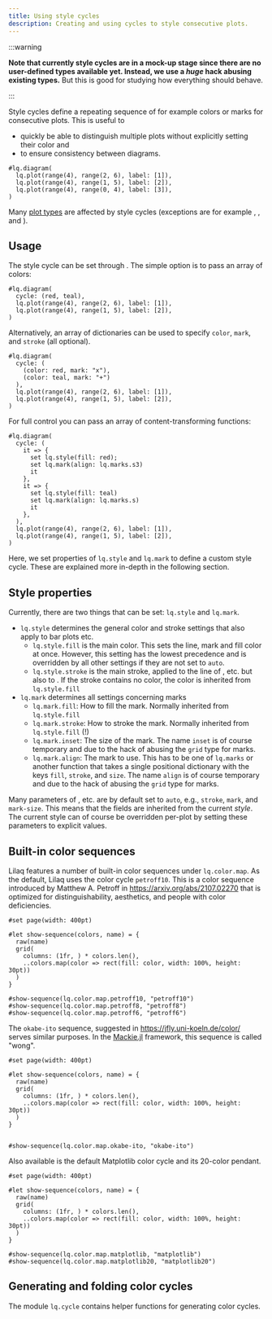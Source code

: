 ```yaml
---
title: Using style cycles
description: Creating and using cycles to style consecutive plots. 
---
```



:::warning

**Note that currently style cycles are in a mock-up stage since there are no user-defined types available yet. Instead, we use a _huge_ hack abusing existing types.** But this is good for studying how everything should behave. 

::: 


Style cycles define a repeating sequence of for example colors or marks for consecutive plots. This is useful to 
- quickly be able to distinguish multiple plots without explicitly setting their color and
- to ensure consistency between diagrams. 

```example
#lq.diagram(
  lq.plot(range(4), range(2, 6), label: [1]),
  lq.plot(range(4), range(1, 5), label: [2]),
  lq.plot(range(4), range(0, 4), label: [3]),
)
```
Many [plot types](/docs/plot-types) are affected by style cycles (exceptions are for example <Crossref target="boxplot" />, <Crossref target="colormesh" />, and <Crossref target="contour" />). 



## Usage

The style cycle can be set through <Crossref target="diagram#cycle" />. The simple option is to pass an array of colors:
```example
#lq.diagram(
  cycle: (red, teal),
  lq.plot(range(4), range(2, 6), label: [1]),
  lq.plot(range(4), range(1, 5), label: [2]),
)
```

Alternatively, an array of dictionaries can be used to specify `color`, `mark`, and `stroke` (all optional). 
```example
#lq.diagram(
  cycle: (
    (color: red, mark: "x"),
    (color: teal, mark: "+")
  ),
  lq.plot(range(4), range(2, 6), label: [1]),
  lq.plot(range(4), range(1, 5), label: [2]),
)
```

For full control you can pass an array of content-transforming functions:
```example
#lq.diagram(
  cycle: (
    it => { 
      set lq.style(fill: red); 
      set lq.mark(align: lq.marks.s3) 
      it 
    },
    it => { 
      set lq.style(fill: teal)
      set lq.mark(align: lq.marks.s) 
      it
    },
  ),
  lq.plot(range(4), range(2, 6), label: [1]),
  lq.plot(range(4), range(1, 5), label: [2]),
)
```
Here, we set properties of `lq.style` and `lq.mark` to define a custom style cycle. These are explained more in-depth in the following section. 



## Style properties

Currently, there are two things that can be set: `lq.style` and `lq.mark`. 
- `lq.style` determines the general color and stroke settings that also apply to bar plots etc. 
  - `lq.style.fill` is the main color. This sets the line, mark and fill color at once. However, this setting has the lowest precedence and is overridden by all other settings if they are not set to `auto`. 
  - `lq.style.stroke` is the main stroke, applied to the line of <Crossref target="plot" />, <Crossref target="stem" /> etc. but also to <Crossref target="bar" />. If the stroke contains no color, the color is inherited from `lq.style.fill`
- `lq.mark` determines all settings concerning marks
  - `lq.mark.fill`: How to fill the mark. Normally inherited from `lq.style.fill`
  - `lq.mark.stroke`: How to stroke the mark. Normally inherited from `lq.style.fill` (!)
  - `lq.mark.inset`: The size of the mark. The name `inset` is of course temporary and due to the hack of abusing the `grid` type for marks. 
  - `lq.mark.align`: The mark to use. This has to be one of `lq.marks` or another function that takes a single positional dictionary with the keys `fill`, `stroke`, and `size`. The name `align` is of course temporary and due to the hack of abusing the `grid` type for marks. 

Many parameters of <Crossref target="plot" />, <Crossref target="scatter" /> etc. are by default set to `auto`, e.g., `stroke`, `mark`, and `mark-size`. This means that the fields are inherited from the current _style_. The current style can of course be overridden per-plot by setting these parameters to explicit values. 



## Built-in color sequences

Lilaq features a number of built-in color sequences under `lq.color.map`. As the default, Lilaq uses the color cycle `petroff10`. This is a color sequence introduced by Matthew A. Petroff in https://arxiv.org/abs/2107.02270 that is optimized for distinguishability, aesthetics, and people with color deficiencies. 

```typ render
#set page(width: 400pt)

#let show-sequence(colors, name) = {
  raw(name)
  grid(
    columns: (1fr, ) * colors.len(),
    ..colors.map(color => rect(fill: color, width: 100%, height: 30pt))
  )
}

#show-sequence(lq.color.map.petroff10, "petroff10")
#show-sequence(lq.color.map.petroff8, "petroff8")
#show-sequence(lq.color.map.petroff6, "petroff6")
```

The `okabe-ito` sequence, suggested in https://jfly.uni-koeln.de/color/ serves similar purposes. In the [Mackie.jl](https://docs.makie.org/dev/) framework, this sequence is called "wong". 
```typ render
#set page(width: 400pt)

#let show-sequence(colors, name) = {
  raw(name)
  grid(
    columns: (1fr, ) * colors.len(),
    ..colors.map(color => rect(fill: color, width: 100%, height: 30pt))
  )
}


#show-sequence(lq.color.map.okabe-ito, "okabe-ito")
```


Also available is the default Matplotlib color cycle and its 20-color pendant. 
```typ render
#set page(width: 400pt)

#let show-sequence(colors, name) = {
  raw(name)
  grid(
    columns: (1fr, ) * colors.len(),
    ..colors.map(color => rect(fill: color, width: 100%, height: 30pt))
  )
}

#show-sequence(lq.color.map.matplotlib, "matplotlib")
#show-sequence(lq.color.map.matplotlib20, "matplotlib20")
```



## Generating and folding color cycles

The module `lq.cycle` contains helper functions for generating color cycles. 